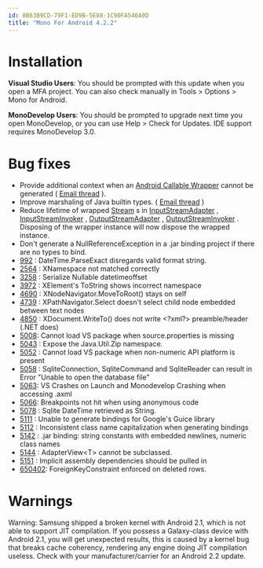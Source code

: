 ```yaml
---
id: 8B63B9CD-79F1-ED9B-5E88-1C90FA546A9D
title: "Mono For Android 4.2.2"
---
```


<a name="Installation" class="injected"></a>


# Installation

 **Visual Studio Users**: You should be prompted with this update
when you open a MFA project. You can also check manually in Tools &gt; Options
&gt; Mono for Android.

 **MonoDevelop Users**: You should be prompted to upgrade next
time you open MonoDevelop, or you can use Help &gt; Check for Updates. IDE
support requires MonoDevelop 3.0.

 <a name="Bug_fixes" class="injected"></a>


# Bug fixes

-  Provide additional context when an  [Android Callable Wrapper](/guides/android/advanced_topics/java_integration_overview/android_callable_wrappers) cannot be generated ( [Email thread](http://lists.ximian.com/pipermail/monodroid/2012-May/010280.html) ). 
-  Improve marshaling of Java builtin types. ( [Email thread](http://lists.ximian.com/pipermail/monodroid/2012-May/010406.html) ) 
-  Reduce lifetime of wrapped  [Stream](http://androidapi.xamarin.com/?link=T:System.IO.Stream) s in  [InputStreamAdapter](http://androidapi.xamarin.com/?link=T:Android.Runtime.InputStreamAdapter) ,  [InputStreamInvoker](http://androidapi.xamarin.com/?link=T:Android.Runtime.InputStreamInvoker) ,  [OutputStreamAdapter](http://androidapi.xamarin.com/?link=T:Android.Runtime.OutputStreamAdapter) ,  [OutputStreamInvoker](http://androidapi.xamarin.com/?link=T:Android.Runtime.OutputStreamInvoker) . Disposing of the wrapper instance will now dispose the wrapped instance. 
-  Don't generate a NullReferenceException in a .jar binding project if there are no types to bind. 
-   [992](https://bugzilla.xamarin.com/show_bug.cgi?id=992) :  <span><span>DateTime.ParseExact disregards valid format
    string.</span></span> 
-   [2564](https://bugzilla.xamarin.com/show_bug.cgi?id=2564) :  <span><span>XNamespace not matched
    correctly</span></span> 
-   [3258](https://bugzilla.xamarin.com/show_bug.cgi?id=3258) :  <span><span>Serialize Nullable
    datetimeoffset</span></span> 
-   [3972](https://bugzilla.xamarin.com/show_bug.cgi?id=3972) :  <span><span>XElement's ToString shows incorrect
    namespace</span></span> 
-   [4690](https://bugzilla.xamarin.com/show_bug.cgi?id=4690) :  <span><span>XNodeNavigator.MoveToRoot() stays on
    self</span></span> 
-   [4739](https://bugzilla.xamarin.com/show_bug.cgi?id=4739) :  <span><span>XPathNavigator.Select doesn't select child
    node embedded between text nodes</span></span> 
-   [4850](https://bugzilla.xamarin.com/show_bug.cgi?id=4850) :  <span><span>XDocument.WriteTo() does not write
    &lt;?xml?&gt; preamble/header (.NET does)</span></span> 
-   <span><span><a href="https://bugzilla.xamarin.com/show_bug.cgi?id=5008" target="_blank">5008</a>:</span></span>  <span><span>Cannot load VS package
    when source.properties is missing</span></span> 
-   [5043](https://bugzilla.xamarin.com/show_bug.cgi?id=5043) : Expose the Java.Util.Zip namespace. 
-   [5052](https://bugzilla.xamarin.com/show_bug.cgi?id=5052) :  <span><span>Cannot load VS package when non-numeric API
    platform is present</span></span> 
-   [5058](https://bugzilla.xamarin.com/show_bug.cgi?id=5058) :  <span><span>SqliteConnection, SqliteCommand and
    SqliteReader can result in Error "Unable to open the database
    file"</span></span> 
-   <span><span><a href="https://bugzilla.xamarin.com/show_bug.cgi?id=5063" target="_blank">5063</a>:</span></span>  <span><span>VS Crashes on Launch
    and Monodevelop Crashing when accessing .axml</span></span> 
-   <span><span><a href="https://bugzilla.xamarin.com/show_bug.cgi?id=5066" target="_blank">5066</a>:</span></span>  <span><span>Breakpoints not hit
    when using anonymous code</span></span> 
-   [5078](https://bugzilla.xamarin.com/show_bug.cgi?id=5078) :  <span><span>Sqlite DateTime retrieved as
    String.</span></span> 
-   [5111](https://bugzilla.xamarin.com/show_bug.cgi?id=5111) :  <span><span>Unable to generate bindings for Google's
    Guice library</span></span> 
-   [5112](https://bugzilla.xamarin.com/show_bug.cgi?id=5112) :  <span><span>Inconsistent class name capitalization when
    generating bindings</span></span> 
-   [5142](https://bugzilla.xamarin.com/show_bug.cgi?id=5142) :  <span><span>.jar binding: string constants with embedded
    newlines, numeric class names</span></span> 
-   [5144](https://bugzilla.xamarin.com/show_bug.cgi?id=5144) : AdapterView&lt;T&gt; cannot be subclassed. 
-   [5151](https://bugzilla.xamarin.com/show_bug.cgi?id=5151) :  <span><span>Implicit assembly dependencies should be
    pulled in</span></span> 
-   <span><span><a href="https://bugzilla.novell.com/show_bug.cgi?id=650402" target="_blank">650402</a>: ForeignKeyConstraint enforced on deleted
    rows.</span></span> 


 <a name="Warnings" class="injected"></a>


# Warnings

Warning: Samsung shipped a broken kernel with Android 2.1, which is not able
to support JIT compilation. If you possess a Galaxy-class device with Android
2.1, you will get unexpected results, this is caused by a kernel bug that breaks
cache coherency, rendering any engine doing JIT compilation useless. Check with
your manufacturer/carrier for an Android 2.2 update.
